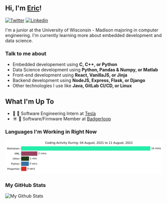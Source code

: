 ## Hi, I'm [Eric](https://ericudlis.com)!
[![Twitter](https://img.shields.io/badge/-Twitter-222222?style=flat-square&logo=twitter&logoColor=white&link=https://twitter.com/Eric_Udlis)](https://twitter.com/Eric_Udlis)
[![Linkedin](https://img.shields.io/badge/-LinkedIn-222222?style=flat-square&logo=Linkedin&logoColor=white&link=https://www.linkedin.com/in/eric-udlis/)](https://www.linkedin.com/in/eric-udlis/)

I'm a junior at the University of Wisconsin - Madison majoring in computer engineering. I'm currently learning more about embedded development and data science.

### Talk to me about

- Embedded developement using **C, C++, or Python**
- Data Science development using **Python, Pandas & Numpy, or Matlab**
- Front-end development using **React, VanillaJS, or Jinja**
- Backend development using **NodeJS, Express, Flask, or Django**
- Other technologies I use like **Java, GitLab CI/CD, or Linux**

## What I'm Up To

- 🔌 🚗 Software Engineering Intern at [Tesla](https://tesla.com)
- ☀️ 🚗 Software/Firmware Member at [Badgerloop](https://badgerloop.com)

### Languages I'm Working in Right Now

![Wakatime Activity](https://github.com/EUdds/Eudds/blob/master/images/stat.svg)

### My GitHub Stats

![My Github Stats](https://github-readme-stats.vercel.app/api?username=EUdds)
